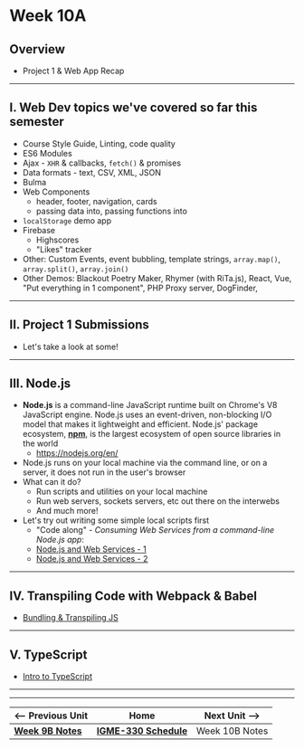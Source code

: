 # Week 10A 

## Overview 
- Project 1 & Web App Recap

<hr>

## I. Web Dev topics we've covered so far this semester

- Course Style Guide, Linting, code quality
- ES6 Modules
- Ajax - `XHR` & callbacks, `fetch()` & promises
- Data formats - text, CSV, XML, JSON
- Bulma
- Web Components
  - header, footer, navigation, cards
  - passing data into, passing functions into
- `localStorage` demo app
- Firebase
  - Highscores
  - "Likes" tracker
- Other: Custom Events, event bubbling, template strings, `array.map()`, `array.split()`, `array.join()`
- Other Demos: Blackout Poetry Maker, Rhymer (with RiTa.js), React, Vue, "Put everything in 1 component", PHP Proxy server, DogFinder, 

<hr>

## II. Project 1 Submissions
- Let's take a look at some!

<hr>

## III. Node.js

- **Node.js** is a command-line JavaScript runtime built on Chrome's V8 JavaScript engine. Node.js uses an event-driven, non-blocking I/O model that makes it lightweight and efficient. Node.js' package ecosystem, [**npm**](https://www.npmjs.com/), is the largest ecosystem of open source libraries in the world
  - https://nodejs.org/en/
- Node.js runs on your local machine via the command line, or on a server, it does not run in the user's browser
- What can it do?
  - Run scripts and utilities on your local machine
  - Run web servers, sockets servers, etc out there on the interwebs
  - And much more!
- Let's try out writing some simple local scripts first
  - "Code along" - *Consuming Web Services from a command-line Node.js app*:
  - [Node.js and Web Services - 1](https://github.com/tonethar/IGME-330-Master/blob/master/notes/node-and-web-services-1.md)
  - [Node.js and Web Services - 2](https://github.com/tonethar/IGME-330-Master/blob/master/notes/node-and-web-services-2.md)

<hr>

## IV. Transpiling Code with Webpack & Babel
- [Bundling & Transpiling JS](https://github.com/tonethar/IGME-330-Master/blob/master/notes/node-and-transpiling.md)

<hr>

## V. TypeScript

- [Intro to TypeScript](https://github.com/tonethar/IGME-330-Master/blob/master/notes/intro-typescript.md)


<hr><hr>


| <-- Previous Unit | Home | Next Unit -->
| --- | --- | --- 
| [**Week 9B Notes**](09B.md)  |  [**IGME-330 Schedule**](../schedule.md) | Week 10B Notes
